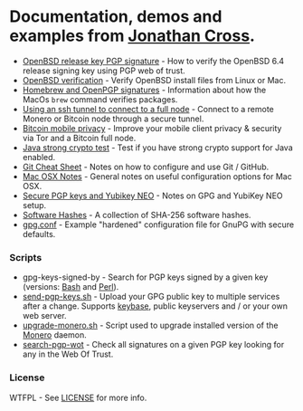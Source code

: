 # Documentation, demos and examples from [Jonathan Cross](https://jonathancross.com).

* [OpenBSD release key PGP signature](OpenBSD_release_key_PGP_signature.md) - How to verify the OpenBSD 6.4 release signing key using PGP web of trust.
* [OpenBSD verification](OpenBSD_verification.md) - Verify OpenBSD install files from Linux or Mac.
* [Homebrew and OpenPGP signatures](Homebrew_GPG.md) - Information about how the MacOs `brew` command verifies packages.
* [Using an ssh tunnel to connect to a full node](ssh_tunnel_to_full_node.md) - Connect to a remote Monero or Bitcoin node through a secure tunnel.
* [Bitcoin mobile privacy](Bitcoin_mobile_privacy.md) - Improve your mobile client privacy & security via Tor and a Bitcoin full node.
* [Java strong crypto test](java-strong-crypto-test) - Test if you have strong crypto support for Java enabled.
* [Git Cheat Sheet](Git-CheatSheet.md) - Notes on how to configure and use Git / GitHub.
* [Mac OSX Notes](Mac%20OSX%20Notes.md) - General notes on useful configuration options for Mac OSX.
* [Secure PGP keys and Yubikey NEO](Secure%20PGP%20keys%20and%20Yubikey%20NEO.md) - Notes on GPG and YubiKey NEO setup.
* [Software Hashes](Software_Hashes.md) - A collection of SHA-256 software hashes.
* [gpg.conf](gpg.conf) - Example "hardened" configuration file for GnuPG with secure defaults.

### Scripts

* gpg-keys-signed-by - Search for PGP keys signed by a given key (versions: [Bash](gpg-keys-signed-by.sh) and [Perl](gpg-keys-signed-by.pl)).
* [send-pgp-keys.sh](send-pgp-keys.sh) - Upload your GPG public key to multiple services after a change.  Supports [keybase](https://keybase.io), public keyservers and / or your own web server.
* [upgrade-monero.sh](upgrade-monero.sh) - Script used to upgrade installed version of the [Monero](https://getmonero.org) daemon.
* [search-pgp-wot](search-pgp-wot) - Check all signatures on a given PGP key looking for any in the Web Of Trust.

### License

WTFPL - See [LICENSE](https://github.com/jonathancross/jc-docs/blob/master/LICENSE) for more info.
